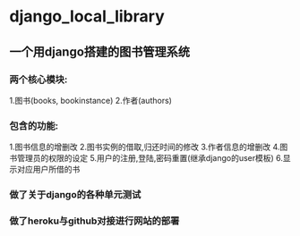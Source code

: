# django_local_library

## 一个用django搭建的图书管理系统
### 两个核心模块:
1.图书(books, bookinstance)
2.作者(authors)

### 包含的功能:
1.图书信息的增删改
2.图书实例的借取,归还时间的修改
3.作者信息的增删改
4.图书管理员的权限的设定
5.用户的注册,登陆,密码重置(继承django的user模板)
6.显示对应用户所借的书

### 做了关于django的各种单元测试

### 做了heroku与github对接进行网站的部署
